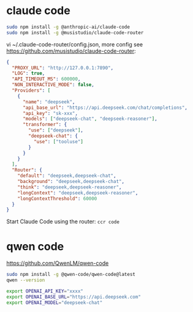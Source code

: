 
# claude code

```bash
sudo npm install -g @anthropic-ai/claude-code
sudo npm install -g @musistudio/claude-code-router
```

vi ~/.claude-code-router/config.json, more config see https://github.com/musistudio/claude-code-router: 
```json
{
  "PROXY_URL": "http://127.0.0.1:7890",
  "LOG": true,
  "API_TIMEOUT_MS": 600000,
  "NON_INTERACTIVE_MODE": false,
  "Providers": [
    {
      "name": "deepseek",
      "api_base_url": "https://api.deepseek.com/chat/completions",
      "api_key": "sk-xxx",
      "models": ["deepseek-chat", "deepseek-reasoner"],
      "transformer": {
        "use": ["deepseek"],
        "deepseek-chat": {
          "use": ["tooluse"]
        }
      }
    }
  ],
  "Router": {
    "default": "deepseek,deepseek-chat",
    "background": "deepseek,deepseek-chat",
    "think": "deepseek,deepseek-reasoner",
    "longContext": "deepseek,deepseek-reasoner",
    "longContextThreshold": 60000
  }
}
```

Start Claude Code using the router: `ccr code`


# qwen code
https://github.com/QwenLM/qwen-code

```bash
sudo npm install -g @qwen-code/qwen-code@latest
qwen --version

export OPENAI_API_KEY="xxxx"
export OPENAI_BASE_URL="https://api.deepseek.com"
export OPENAI_MODEL="deepseek-chat"
```
